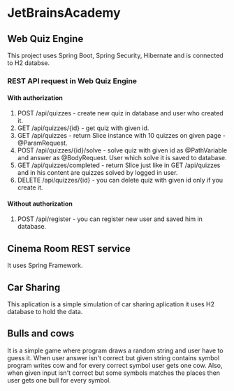 # JetBrainsAcademy

## Web Quiz Engine
This project uses Spring Boot, Spring Security, Hibernate and is connected to H2 databse. 
### REST API request in Web Quiz Engine

#### With authorization
1. POST /api/quizzes - create new quiz in database and user who created it.
2. GET /api/quizzes/{id} - get quiz with given id.
3. GET /api/quizzes - return Slice instance with 10 quizzes on given page - @ParamRequest.
4. POST /api/quizzes/{id}/solve - solve quiz with given id as @PathVariable and answer as @BodyRequest. User which solve it is saved to database.
5. GET /api/quizzes/completed - return Slice just like in GET /api/quizzes and in his content are quizzes solved by logged in user. 
6. DELETE /api/quizzes/{id} - you can delete quiz with given id only if you create it.

#### Without authorization
1. POST /api/register - you can register new user and saved him in database.


## Cinema Room REST service
It uses Spring Framework.

## Car Sharing
This aplication is a simple simulation of car sharing aplication it uses H2 database to hold the data.

## Bulls and cows
It is a simple game where program draws a random string and user have to guess it. 
When user answer isn't correct but given string contains symbol program writes cow and for every correct symbol user gets one cow.
Also, when given input isn't correct but some symbols matches the places then user gets one bull for every symbol.
